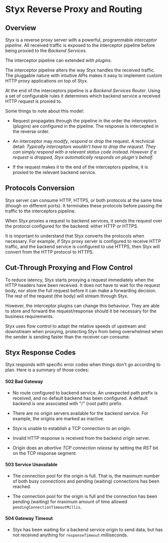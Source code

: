 # Styx Reverse Proxy and Routing

## Overview

Styx is a reverse proxy server with a powerful, programmable *interceptor 
pipeline*. All received traffic is exposed to the interceptor pipeline before 
being proxied to the *Backend Services*. 
 
The interceptor pipeline can extended with *plugins*. 

The interceptor pipeline alters the way Styx handles the received traffic. The
pluggable nature with intuitive APIs makes it easy to implement custom HTTP proxy 
applications on top of Styx.

At the end of the interceptors pipeline is a *Backend Services Router*. Using
a set of configurable rules it determines which backend service a received HTTP 
request is proxied to.

Some things to note about this model:

  * Request propagates through the pipeline in the order the interceptors (plugins)
    are configured in the pipeline. The response is intercepted in the reverse order.
    
  * An interceptor may *modify*, *respond* or *drop* the request. A technical
    detail: 
    *Typically interceptors wouldn't have to drop the request. They can simply
    respond with a relevant status code instead. However if a request is dropped, 
    Styx automatically responds on plugin's behalf.*

  * If the request makes it to the end of the interceptors pipeline, it is 
    proxied to the relevant backend service.
    

## Protocols Conversion
 
Styx server can consume HTTP, HTTPS, or both protocols at the same time 
(though on different ports). It terminates these protocols before passing the
traffic to the interceptors pipeline.

When Styx proxies a request to backend services, it sends the request over the 
protocol configured for the backend: either HTTP or HTTPS.

It is important to understand that Styx converts the protocols when necessary.
For example, if Styx proxy server is configured to receive HTTP traffic, 
and the backend service is configured to use HTTPS, then Styx will convert
from the HTTP protocol to HTTPS.

## Cut-Through Proxying and Flow Control

To reduce latency, Styx starts proxying a request immediately when the HTTP headers
have been received. It does not have to wait for the request body, nor store the
full request before it can make a forwarding decision. The rest of the request (the 
body) will stream through Styx.

However, the interceptor plugins can change this behaviour. They are able to store 
and forward the request/response should it be necessary for the business requirements. 

Styx uses flow control to adapt the relative speeds of upstream and downstream 
when proxying, protecting Styx from being overwhelmed when the sender 
is sending faster than the receiver can consume.

## Styx Response Codes

Styx responds with specific error codes when things don't go according to plan.
Here is a summary of those codes:

#### 502 Bad Gateway

* No route configured to backend service. An unexpected path prefix is received,
  and no default backend has been configured. A default backend is one associated
  with "/" (root path) prefix. 

* There are no origin servers available for the backend service. For example,
  the origins are marked as inactive.

* Styx is unable to establish a TCP connection to an origin.

* Invalid HTTP response is received from the backend origin server.

* Origin does an *abortive TCP connection release* by setting the *RST*
  bit on the TCP response segment.


#### 503 Service Unavailable

* The connection pool for the origin is full. That is, the maximum number of both busy connections 
 and pending (waiting) connections has been reached.
  
* The connection pool for the origin is full and the connection has been pending 
  (waiting) for maximum amount of time allowed `pendingConnectionTimeoutMillis`.
  

#### 504 Gateway Timeout
 
* Styx has been waiting for a backend service origin to send data, but has not received anything 
  for `responseTimeout` milliseconds.
  
  
  